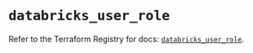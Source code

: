 # `databricks_user_role`

Refer to the Terraform Registry for docs: [`databricks_user_role`](https://registry.terraform.io/providers/databricks/databricks/1.92.0/docs/resources/user_role).
